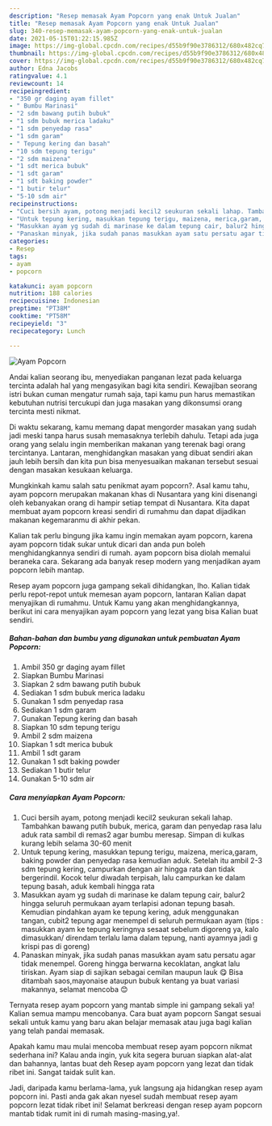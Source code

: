 ```yaml
---
description: "Resep memasak Ayam Popcorn yang enak Untuk Jualan"
title: "Resep memasak Ayam Popcorn yang enak Untuk Jualan"
slug: 340-resep-memasak-ayam-popcorn-yang-enak-untuk-jualan
date: 2021-05-15T01:22:15.985Z
image: https://img-global.cpcdn.com/recipes/d55b9f90e3786312/680x482cq70/ayam-popcorn-foto-resep-utama.jpg
thumbnail: https://img-global.cpcdn.com/recipes/d55b9f90e3786312/680x482cq70/ayam-popcorn-foto-resep-utama.jpg
cover: https://img-global.cpcdn.com/recipes/d55b9f90e3786312/680x482cq70/ayam-popcorn-foto-resep-utama.jpg
author: Edna Jacobs
ratingvalue: 4.1
reviewcount: 14
recipeingredient:
- "350 gr daging ayam fillet"
- " Bumbu Marinasi"
- "2 sdm bawang putih bubuk"
- "1 sdm bubuk merica ladaku"
- "1 sdm penyedap rasa"
- "1 sdm garam"
- " Tepung kering dan basah"
- "10 sdm tepung terigu"
- "2 sdm maizena"
- "1 sdt merica bubuk"
- "1 sdt garam"
- "1 sdt baking powder"
- "1 butir telur"
- "5-10 sdm air"
recipeinstructions:
- "Cuci bersih ayam, potong menjadi kecil2 seukuran sekali lahap. Tambahkan bawang putih bubuk, merica, garam dan penyedap rasa lalu aduk rata sambil di remas2 agar bumbu meresap. Simpan di kulkas kurang lebih selama 30-60 menit"
- "Untuk tepung kering, masukkan tepung terigu, maizena, merica,garam, baking powder dan penyedap rasa kemudian aduk. Setelah itu ambil 2-3 sdm tepung kering, campurkan dengan air hingga rata dan tidak bergerindil. Kocok telur diwadah terpisah, lalu campurkan ke dalam tepung basah, aduk kembali hingga rata"
- "Masukkan ayam yg sudah di marinase ke dalam tepung cair, balur2 hingga seluruh permukaan ayam terlapisi adonan tepung basah. Kemudian pindahkan ayam ke tepung kering, aduk menggunakan tangan, cubit2 tepung agar menempel di seluruh permukaan ayam (tips : masukkan ayam ke tepung keringnya sesaat sebelum digoreng ya, kalo dimasukkan/ direndam terlalu lama dalam tepung, nanti ayamnya jadi g krispi pas di goreng)"
- "Panaskan minyak, jika sudah panas masukkan ayam satu persatu agar tidak menempel. Goreng hingga berwarna kecoklatan, angkat lalu tiriskan. Ayam siap di sajikan sebagai cemilan maupun lauk 😋 Bisa ditambah saos,mayonaise ataupun bubuk kentang ya buat variasi makannya, selamat mencoba 😊"
categories:
- Resep
tags:
- ayam
- popcorn

katakunci: ayam popcorn 
nutrition: 188 calories
recipecuisine: Indonesian
preptime: "PT38M"
cooktime: "PT58M"
recipeyield: "3"
recipecategory: Lunch

---
```



![Ayam Popcorn](https://img-global.cpcdn.com/recipes/d55b9f90e3786312/680x482cq70/ayam-popcorn-foto-resep-utama.jpg)

Andai kalian seorang ibu, menyediakan panganan lezat pada keluarga tercinta adalah hal yang mengasyikan bagi kita sendiri. Kewajiban seorang istri bukan cuman mengatur rumah saja, tapi kamu pun harus memastikan kebutuhan nutrisi tercukupi dan juga masakan yang dikonsumsi orang tercinta mesti nikmat.

Di waktu  sekarang, kamu memang dapat mengorder masakan yang sudah jadi meski tanpa harus susah memasaknya terlebih dahulu. Tetapi ada juga orang yang selalu ingin memberikan makanan yang terenak bagi orang tercintanya. Lantaran, menghidangkan masakan yang dibuat sendiri akan jauh lebih bersih dan kita pun bisa menyesuaikan makanan tersebut sesuai dengan masakan kesukaan keluarga. 



Mungkinkah kamu salah satu penikmat ayam popcorn?. Asal kamu tahu, ayam popcorn merupakan makanan khas di Nusantara yang kini disenangi oleh kebanyakan orang di hampir setiap tempat di Nusantara. Kita dapat membuat ayam popcorn kreasi sendiri di rumahmu dan dapat dijadikan makanan kegemaranmu di akhir pekan.

Kalian tak perlu bingung jika kamu ingin memakan ayam popcorn, karena ayam popcorn tidak sukar untuk dicari dan anda pun boleh menghidangkannya sendiri di rumah. ayam popcorn bisa diolah memalui beraneka cara. Sekarang ada banyak resep modern yang menjadikan ayam popcorn lebih mantap.

Resep ayam popcorn juga gampang sekali dihidangkan, lho. Kalian tidak perlu repot-repot untuk memesan ayam popcorn, lantaran Kalian dapat menyajikan di rumahmu. Untuk Kamu yang akan menghidangkannya, berikut ini cara menyajikan ayam popcorn yang lezat yang bisa Kalian buat sendiri.

<!--inarticleads1-->

##### Bahan-bahan dan bumbu yang digunakan untuk pembuatan Ayam Popcorn:

1. Ambil 350 gr daging ayam fillet
1. Siapkan  Bumbu Marinasi
1. Siapkan 2 sdm bawang putih bubuk
1. Sediakan 1 sdm bubuk merica ladaku
1. Gunakan 1 sdm penyedap rasa
1. Sediakan 1 sdm garam
1. Gunakan  Tepung kering dan basah
1. Siapkan 10 sdm tepung terigu
1. Ambil 2 sdm maizena
1. Siapkan 1 sdt merica bubuk
1. Ambil 1 sdt garam
1. Gunakan 1 sdt baking powder
1. Sediakan 1 butir telur
1. Gunakan 5-10 sdm air




<!--inarticleads2-->

##### Cara menyiapkan Ayam Popcorn:

1. Cuci bersih ayam, potong menjadi kecil2 seukuran sekali lahap. Tambahkan bawang putih bubuk, merica, garam dan penyedap rasa lalu aduk rata sambil di remas2 agar bumbu meresap. Simpan di kulkas kurang lebih selama 30-60 menit
1. Untuk tepung kering, masukkan tepung terigu, maizena, merica,garam, baking powder dan penyedap rasa kemudian aduk. Setelah itu ambil 2-3 sdm tepung kering, campurkan dengan air hingga rata dan tidak bergerindil. Kocok telur diwadah terpisah, lalu campurkan ke dalam tepung basah, aduk kembali hingga rata
1. Masukkan ayam yg sudah di marinase ke dalam tepung cair, balur2 hingga seluruh permukaan ayam terlapisi adonan tepung basah. Kemudian pindahkan ayam ke tepung kering, aduk menggunakan tangan, cubit2 tepung agar menempel di seluruh permukaan ayam (tips : masukkan ayam ke tepung keringnya sesaat sebelum digoreng ya, kalo dimasukkan/ direndam terlalu lama dalam tepung, nanti ayamnya jadi g krispi pas di goreng)
1. Panaskan minyak, jika sudah panas masukkan ayam satu persatu agar tidak menempel. Goreng hingga berwarna kecoklatan, angkat lalu tiriskan. Ayam siap di sajikan sebagai cemilan maupun lauk 😋 Bisa ditambah saos,mayonaise ataupun bubuk kentang ya buat variasi makannya, selamat mencoba 😊




Ternyata resep ayam popcorn yang mantab simple ini gampang sekali ya! Kalian semua mampu mencobanya. Cara buat ayam popcorn Sangat sesuai sekali untuk kamu yang baru akan belajar memasak atau juga bagi kalian yang telah pandai memasak.

Apakah kamu mau mulai mencoba membuat resep ayam popcorn nikmat sederhana ini? Kalau anda ingin, yuk kita segera buruan siapkan alat-alat dan bahannya, lantas buat deh Resep ayam popcorn yang lezat dan tidak ribet ini. Sangat taidak sulit kan. 

Jadi, daripada kamu berlama-lama, yuk langsung aja hidangkan resep ayam popcorn ini. Pasti anda gak akan nyesel sudah membuat resep ayam popcorn lezat tidak ribet ini! Selamat berkreasi dengan resep ayam popcorn mantab tidak rumit ini di rumah masing-masing,ya!.

